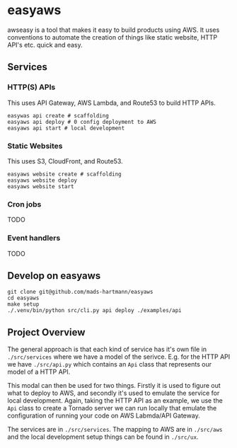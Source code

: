 # easyaws

awseasy is a tool that makes it easy to build products using AWS. It uses
conventions to automate the creation of things like static website,
HTTP API's etc. quick and easy.

## Services

### HTTP(S) APIs

This uses API Gateway, AWS Lambda, and Route53 to build HTTP APIs.

    easywas api create # scaffolding
    easyaws api deploy # 0 config deployment to AWS
    easyaws api start # local development

### Static Websites

This uses S3, CloudFront, and Route53.

    easyaws website create # scaffolding
    easyaws website deploy
    easyaws website start

### Cron jobs

TODO

### Event handlers

TODO

## Develop on easyaws

    git clone git@github.com/mads-hartmann/easyaws
    cd easyaws
    make setup
    ./.venv/bin/python src/cli.py api deploy ./examples/api

## Project Overview

The general approach is that each kind of service has it's own file in `./src/services`
where we have a model of the serivce. E.g. for the HTTP API we have `./src/api.py` which
contains an `Api` class that represents our model of a HTTP API.

This modal can then be used for two things. Firstly it is used to figure out what to deploy
to AWS, and secondly it's used to emulate the service for local development. Again, taking
the HTTP API as an example, we use the `Api` class to create a Tornado server we can run locally
that emulate the configuration of running your code on AWS Labmda/API Gateway.

The services are in `./src/services`. The mapping to AWS  are in `./src/aws` and the local development
setup things can be found in `./src/ux`.
